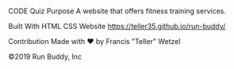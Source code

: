 # 
CODE Quiz Purpose A website that offers fitness training services.

Built With HTML CSS Website https://teller35.github.io/run-buddy/

Contribution Made with ❤️ by Francis "Teller" Wetzel

©️2019 Run Buddy, Inc